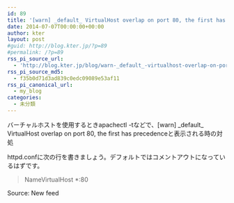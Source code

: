 ```yaml
---
id: 89
title: '[warn] _default_ VirtualHost overlap on port 80, the first has precedenceと表示される時の対処'
date: 2014-07-07T00:00:00+00:00
author: kter
layout: post
#guid: http://blog.kter.jp/?p=89
#permalink: /?p=89
rss_pi_source_url:
  - 'http://blog.kter.jp/blog/warn-_default_-virtualhost-overlap-on-port-80-the-first-has-precedence%E3%81%A8%E8%A1%A8%E7%A4%BA%E3%81%95%E3%82%8C%E3%82%8B%E6%99%82%E3%81%AE%E5%AF%BE%E5%87%A6/'
rss_pi_source_md5:
  - f35b0d71d3ad839c0edc09089e53af11
rss_pi_canonical_url:
  - my_blog
categories:
  - 未分類
---
```

バーチャルホストを使用するときapachectl -tなどで、[warn] \_default\_ VirtualHost overlap on port 80, the first has precedenceと表示される時の対処

httpd.confに次の行を書きましょう。デフォルトではコメントアウトになっているはずです。

> NameVirtualHost *:80

Source: New feed